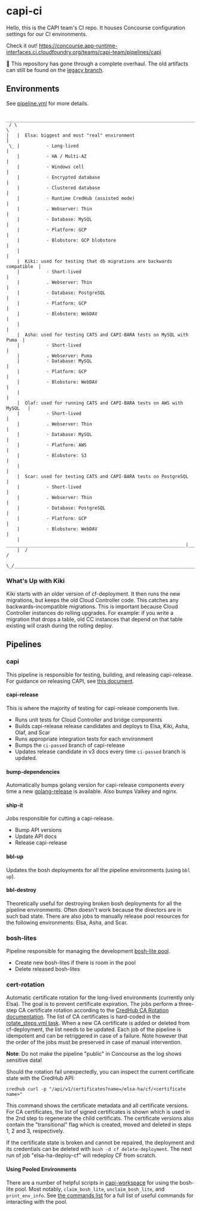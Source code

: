 # capi-ci

Hello, this is the CAPI team's CI repo. It houses Concourse configuration settings for our CI environments.

Check it out! https://concourse.app-runtime-interfaces.ci.cloudfoundry.org/teams/capi-team/pipelines/capi

:pushpin: This repository has gone through a complete overhaul. The old artifacts can still be found on the [legacy branch](https://github.com/cloudfoundry/capi-ci/tree/legacy).

## Environments

See [pipeline.yml](https://github.com/cloudfoundry/capi-ci/blob/main/ci/pipeline.yml) for more details.

```
   ________________________________________________________________________
 / \                                                                       \
|   |  Elsa: biggest and most "real" environment                           |
 \_ |          · Long-lived                                                |
    |          · HA / Multi-AZ                                             |
    |          · Windows cell                                              |
    |          · Encrypted database                                        |
    |          · Clustered database                                        |
    |          · Runtime CredHub (assisted mode)                           |
    |          . Webserver: Thin                                           |
    |          · Database: MySQL                                           |
    |          · Platform: GCP                                             |
    |          · Blobstore: GCP blobstore                                  |
    |                                                                      |
    |  Kiki: used for testing that db migrations are backwards compatible  |
    |          · Short-lived                                               |
    |          . Webserver: Thin                                           |
    |          · Database: PostgreSQL                                      |
    |          · Platform: GCP                                             |
    |          · Blobstore: WebDAV                                         |
    |                                                                      |
    |  Asha: used for testing CATS and CAPI-BARA tests on MySQL with Puma  |
    |          · Short-lived                                               |
    |          . Webserver: Puma
    |          · Database: MySQL                                           |
    |          · Platform: GCP                                             |
    |          · Blobstore: WebDAV                                         |
    |                                                                      |
    |  Olaf: used for running CATS and CAPI-BARA tests on AWS with MySQL   |
    |          · Short-lived                                               |
    |          . Webserver: Thin                                           |
    |          · Database: MySQL                                           |
    |          · Platform: AWS                                             |
    |          · Blobstore: S3                                             |
    |                                                                      |
    |  Scar: used for testing CATS and CAPI-BARA tests on PostgreSQL       |
    |          · Short-lived                                               |
    |          . Webserver: Thin                                           |
    |          · Database: PostgreSQL                                      |
    |          · Platform: GCP                                             |
    |          · Blobstore: WebDAV                                         |
    |   ___________________________________________________________________|___
    |  /                                                                      /
    \_/______________________________________________________________________/
```

### What's Up with Kiki

Kiki starts with an older version of cf-deployment. It then runs the new migrations, but keeps the old Cloud Controller code. This catches any backwards-incompatible migrations. This is important because Cloud Controller instances do rolling upgrades. For example: if you write a migration that drops a table, old CC instances that depend on that table existing will crash during the rolling deploy.

## Pipelines

### capi

This pipeline is responsible for testing, building, and releasing capi-release. For guidance on releasing CAPI, see [this document](https://github.com/cloudfoundry/capi-release/blob/develop/docs/releasing-capi.md).

#### capi-release

This is where the majority of testing for capi-release components live.

- Runs unit tests for Cloud Controller and bridge components
- Builds capi-release release candidates and deploys to Elsa, Kiki, Asha, Olaf, and Scar
- Runs appropriate integration tests for each environment
- Bumps the `ci-passed` branch of capi-release
- Updates release candidate in v3 docs every time `ci-passed` branch is updated.

#### bump-dependencies

Automatically bumps golang version for capi-release components every time a new [golang-release](https://github.com/bosh-packages/golang-release) is available. Also bumps Valkey and nginx.

#### ship-it

Jobs responsible for cutting a capi-release.

- Bump API versions
- Update API docs
- Release capi-release

#### bbl-up

Updates the bosh deployments for all the pipeline environments (using `bbl up`).

#### bbl-destroy

Theoretically useful for destroying broken bosh deployments for all the pipeline environments. Often doesn't work because the directors are in such bad state. There are also jobs to manually release pool resources for the following environments: Elsa, Asha, and Scar.

### bosh-lites

Pipeline responsible for managing the development [bosh-lite pool](https://github.com/cloudfoundry/capi-env-pool/).

- Create new bosh-lites if there is room in the pool
- Delete released bosh-lites

### cert-rotation

Automatic certificate rotation for the long-lived environments (currently only Elsa). The goal is to prevent certificate expiration. The jobs perform a three-step CA certificate rotation according to the [CredHub CA Rotation documentation](https://github.com/pivotal/credhub-release/blob/main/docs/ca-rotation.md). The list of CA certificates is hard-coded in the [rotate_steps.yml task](./ci/rotate-certs/rotate_steps.yml). When a new CA certificate is added or deleted from cf-deployment, the list needs to be updated. Each job of the pipeline is idempotent and can be retriggered in case of a failure. Note however that the order of the jobs must be preserved in case of manual intervention.

**Note**: Do not make the pipeline "public" in Concourse as the log shows sensitive data!

Should the rotation fail unexpectedly, you can inspect the current certificate state with the CredHub API:
```
credhub curl -p "/api/v1/certificates?name=/elsa-ha/cf/<certificate name>"
```
This command shows the certificate metadata and all certificate versions. For CA certificates, the list of signed certificates is shown which is used in the 2nd step to regenerate the child certificats. The certificate versions also contain the "transitional" flag which is created, moved and deleted in steps 1, 2 and 3, respectively.

If the certificate state is broken and cannot be repaired, the deployment and its credentials can be deleted with `bosh -d cf delete-deployment`. The next run of job "elsa-ha-deploy-cf" will redeploy CF from scratch.

#### Using Pooled Environments

There are a number of helpful scripts in [capi-workspace](https://github.com/cloudfoundry/capi-workspace) for using the bosh-lite pool. Most notably, `claim_bosh_lite`, `unclaim_bosh_lite`, and `print_env_info`. See [the commands list](https://github.com/cloudfoundry/capi-workspace#capi-commands) for a full list of useful commands for interacting with the pool.
